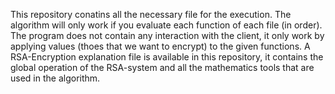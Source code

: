 This repository conatins all the necessary file for the execution. The algorithm will only work if you evaluate each function of each file (in order). The program does not contain any interaction with the client, it only work by applying values (thoes that we want to encrypt) to the given functions.
A RSA-Encryption explanation file is available in this repository, it contains the global operation of the RSA-system and all the mathematics tools that are used in the algorithm.
